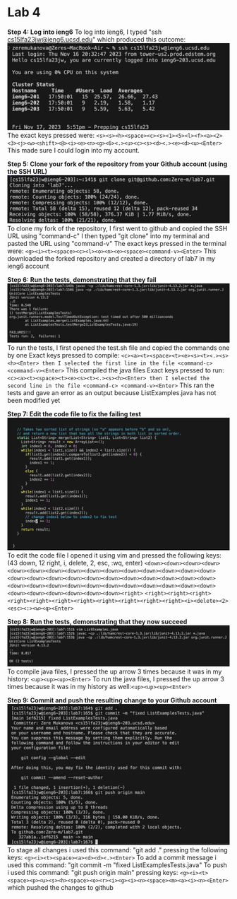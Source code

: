 # Lab 4
**Step 4: Log into ieng6**
To log into ieng6, I typed "ssh cs15lfa23jw@ieng6.ucsd.edu" which produced this outcome: 
![Image](step4.png)
The exact keys pressed were: `<s><s><h><space><c><s><1><5><l><f><a><2><3><j><w><shift><@><i><e><n><g><6><.><u><c><s><d><.><e><d><u><Enter>`
This made sure I could login into my account.

**Step 5: Clone your fork of the repository from your Github account (using the SSH URL)**
![Image](step5.png)
To clone my fork of the repository, I first went to github and copied the SSH URL using "command-c"
I then typed "git clone" into my terminal and pasted the URL using "command-v"
The exact keys pressed in the terminal were: `<g><i><t><space><c><l><o><n><e><space><command-v><Enter>`
This downloaded the forked repository and created a directory of lab7 in my ieng6 account


**Step 6: Run the tests, demonstrating that they fail**
![Image](step6.png)
To run the tests, I first opened the test.sh file and copied the commands one by one
Exact keys pressed to compile: `<c><a><t><space><t><e><s><t><.><s><h><Enter> then I selected the first line in the file <command-c>
<command-v><Enter>`
This compiled the java files
Exact keys pressed to run: `<c><a><t><space><t><e><s><t><.><s><h><Enter> then I selected the second line in the file <command-c>
<command-v><Enter>`
This ran the tests and gave an error as an output because ListExamples.java has not been modified yet


**Step 7: Edit the code file to fix the failing test**
![Image](step7.png)
To edit the code file I opened it using vim and pressed the following keys:(43 down, 12 right, i, delete, 2, esc, :wq, enter)
`<down><down><down><down><down><down><down><down><down><down><down><down><down><down><down><down><down><down><down><down><down><down><down><down><down><down><down><down><down><down><down><down><down><down><down><down><down><down><down><down><down><down><down><right>`
`<right><right><right><right><right><right><right><right><right><right><right><i><delete><2><esc><:><w><q><Enter>`

**Step 8: Run the tests, demonstrating that they now succeed**
![Image](step8.png)
To compile java files, I pressed the up arrow 3 times because it was in my history: `<up><up><up><Enter>`
To run the java files, I pressed the up arrow 3 times because it was in my history as well:`<up><up><up><Enter>`

**Step 9: Commit and push the resulting change to your Github account**
![Image](step9.png)
To stage all changes i used this command: "git add ." pressing the following keys: `<g><i><t><space><a><d><d><.><Enter>`
To add a commit message i used this command: "git commit -m "fixed ListExamplesTests.java"
To push i used this command: "git push origin main" pressing keys: `<g><i><t><space><p><u><s><h><space><o><r><i><g><i><n><space><m><a><i><n><Enter>` which pushed the changes to github
